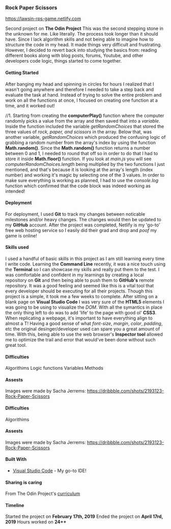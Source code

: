 ### Rock Paper Scissors
https://lawsin-rps-game.netlify.com

Second project on **The Odin Project** 
This was the second stepping stone in the unknown for me. Like literally. The process took longer than it should have. Since I lack algorithm skills and not being able to imagine how to structure the code in my head. It made things very difficult and frustrating. However, I decided to revert back into studying the basics from: reading different books along with blog posts, forums, Youtube, and other developers code logic, things started to come together. 

#### Getting Started

After banging my head and spinning in circles for hours I realized that I wasn't going anywhere and therefore I needed to take a step back and evaluate the task at hand. Instead of trying to solve the entire problem and work on all the functions at once, I focused on creating one function at a time, and it worked out!

//1. Starting from creating the **computerPlay()** function where the computer randomly picks a value from the array and then saved that into a *variable*. Inside the function included the variable *getRandomChoices* that stored the three values of *rock, paper, and scissors* in the array. Below that, was another variable, *getRandomChoices* which produced the confusing logic of grabbing a random number from the array's index by using the function **Math.random()**. Since the **Math.random()** function returns a number between 0 and 1, I needed to round that off so in order to do that I had to store it inside **Math.floor()** function. If you look at *main.js* you will see *computerRandomChoices.length* being multiplied by the two functions I just mentioned, and that's because it is looking at the array's length (index number) and working it's magic by selecting one of the 3 values. In order to make sure everything is working as planned, I had to use the *console.log* function which confirmed that the code block was indeed working as intended! 

#### Deployment

For deployment, I used **Git** to track my changes between noticable milestones and/or heavy changes. The changes would then be updated to my **GitHub** account. After the project was completed, Netlify is my 'go-to' free web hosting service so I easily did their grad and drop and *poof* my game is online!

#### Skills used

I used a handful of basic skills in this project as I am still learning every time I write code. Learning the **Command Line** recently, it was a nice touch using the **Terminal** so I can showcase my skills and really put them to the test. I was comfortable and confident in my learnings by creating a local repository on **Git** and then being able to push them to **GitHub's** remote repository. It was a good feeling and seemed like this is a vital tool that every developer should be executing for all their projects. Though this project is a simple, it took me a few weeks to complete. After sitting on a blank page on **Visual Studio Code** I was very sure of the **HTML5** elements I was going to be using to visualize the *DOM*. With all the symantics in place the only thing left to do was to add 'life' to the page with good ol' **CSS3**. When replicating a webpage, it's important to have everything align to almost a T! Having a good sense of what *font-size*, *margin*, *color*, *padding*, etc the original desinger/developer used can spare you a great amount of time. With this, being able to use the web browser's **Inspector tool** allowed me to optimize the trail and error that would've been done without such great tool.

#### Difficulties

Algorithims 
Logic
functions
Variables
Methods

#### Assests

Images were made by Sacha Jerrems:
https://dribbble.com/shots/2193123-Rock-Paper-Scissors

#### Difficulties

Algorithims

#### Assests

Images were made by Sacha Jerrems:
https://dribbble.com/shots/2193123-Rock-Paper-Scissors

#### Built With

* [Visual Studio Code](https://code.visualstudio.com/) - My go-to IDE!

#### Sharing is caring

From The Odin Project's [curriculum](https://www.theodinproject.com/courses/web-development-101/lessons/rock-paper-scissors)

#### Timeline

Started the project on **February 17th, 2019**
Ended the project on **April 17rd, 2019**
Hours worked on **24++**
